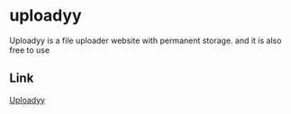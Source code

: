 # uploadyy
Uploadyy is a file uploader website with permanent storage. and it is also free to use

## Link
[Uploadyy](https://up-loadyy.herokuapp.com/upload)

